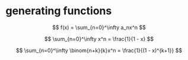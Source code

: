 # generating functions

$$
f(x) = \sum_{n=0}^\infty a_nx^n
$$

$$
\sum_{n=0}^\infty x^n = \frac{1}{1 - x}
$$

$$
\sum_{n=0}^\infty \binom{n+k}{k}x^n = \frac{1}{(1 - x)^{k+1}}
$$
